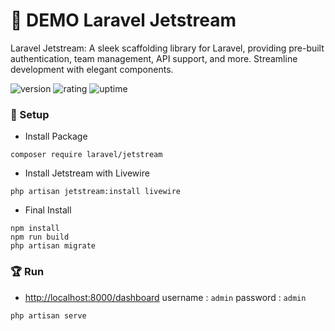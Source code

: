 # 🎉 DEMO Laravel Jetstream

Laravel Jetstream: A sleek scaffolding library for Laravel, providing pre-built authentication, team management, API support, and more. Streamline development with elegant components.

![version](https://img.shields.io/badge/version-1.0-blue)
![rating](https://img.shields.io/badge/rating-★★★★★-yellow)
![uptime](https://img.shields.io/badge/uptime-100%25-brightgreen)

### 🚀 Setup

- Install Package

```shell
composer require laravel/jetstream
```

- Install Jetstream with Livewire

```shell
php artisan jetstream:install livewire
```

- Final Install

```shell
npm install
npm run build
php artisan migrate
```

### 🏆 Run

- [http://localhost:8000/dashboard](http://localhost:8000/dashboard) username : `admin` password : `admin`

```shell
php artisan serve
```